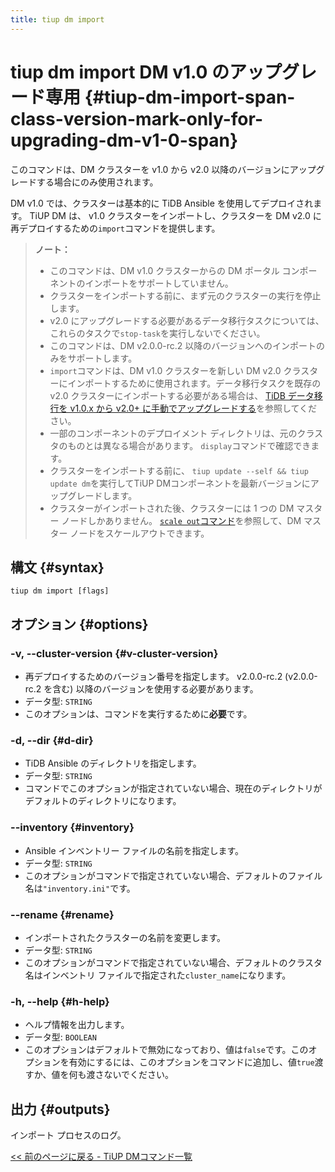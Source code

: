 ```yaml
---
title: tiup dm import
---
```


# tiup dm import <span class="version-mark">DM v1.0 のアップグレード専用</span> {#tiup-dm-import-span-class-version-mark-only-for-upgrading-dm-v1-0-span}

<Note>このコマンドは、DM クラスターを v1.0 から v2.0 以降のバージョンにアップグレードする場合にのみ使用されます。</Note>

DM v1.0 では、クラスターは基本的に TiDB Ansible を使用してデプロイされます。 TiUP DM は、 v1.0 クラスターをインポートし、クラスターを DM v2.0 に再デプロイするための`import`コマンドを提供します。

> **ノート：**
>
> -   このコマンドは、DM v1.0 クラスターからの DM ポータル コンポーネントのインポートをサポートしていません。
> -   クラスターをインポートする前に、まず元のクラスターの実行を停止します。
> -   v2.0 にアップグレードする必要があるデータ移行タスクについては、これらのタスクで`stop-task`を実行しないでください。
> -   このコマンドは、DM v2.0.0-rc.2 以降のバージョンへのインポートのみをサポートします。
> -   `import`コマンドは、DM v1.0 クラスターを新しい DM v2.0 クラスターにインポートするために使用されます。データ移行タスクを既存の v2.0 クラスターにインポートする必要がある場合は、 [TiDB データ移行を v1.0.x から v2.0+ に手動でアップグレードする](/dm/manually-upgrade-dm-1.0-to-2.0.md)を参照してください。
> -   一部のコンポーネントのデプロイメント ディレクトリは、元のクラスタのものとは異なる場合があります。 `display`コマンドで確認できます。
> -   クラスターをインポートする前に、 `tiup update --self && tiup update dm`を実行してTiUP DMコンポーネントを最新バージョンにアップグレードします。
> -   クラスターがインポートされた後、クラスターには 1 つの DM マスター ノードしかありません。 [`scale out`コマンド](/tiup/tiup-component-dm-scale-out.md)を参照して、DM マスター ノードをスケールアウトできます。

## 構文 {#syntax}

```shell
tiup dm import [flags]
```

## オプション {#options}

### -v, --cluster-version {#v-cluster-version}

-   再デプロイするためのバージョン番号を指定します。 v2.0.0-rc.2 (v2.0.0-rc.2 を含む) 以降のバージョンを使用する必要があります。
-   データ型: `STRING`
-   このオプションは、コマンドを実行するために**必要**です。

### -d, --dir {#d-dir}

-   TiDB Ansible のディレクトリを指定します。
-   データ型: `STRING`
-   コマンドでこのオプションが指定されていない場合、現在のディレクトリがデフォルトのディレクトリになります。

### &#x20;--inventory {#inventory}

-   Ansible インベントリー ファイルの名前を指定します。
-   データ型: `STRING`
-   このオプションがコマンドで指定されていない場合、デフォルトのファイル名は`"inventory.ini"`です。

### --rename {#rename}

-   インポートされたクラスターの名前を変更します。
-   データ型: `STRING`
-   このオプションがコマンドで指定されていない場合、デフォルトのクラスタ名はインベントリ ファイルで指定された`cluster_name`になります。

### -h, --help {#h-help}

-   ヘルプ情報を出力します。
-   データ型: `BOOLEAN`
-   このオプションはデフォルトで無効になっており、値は`false`です。このオプションを有効にするには、このオプションをコマンドに追加し、値`true`渡すか、値を何も渡さないでください。

## 出力 {#outputs}

インポート プロセスのログ。

[&lt;&lt; 前のページに戻る - TiUP DMコマンド一覧](/tiup/tiup-component-dm.md#command-list)
